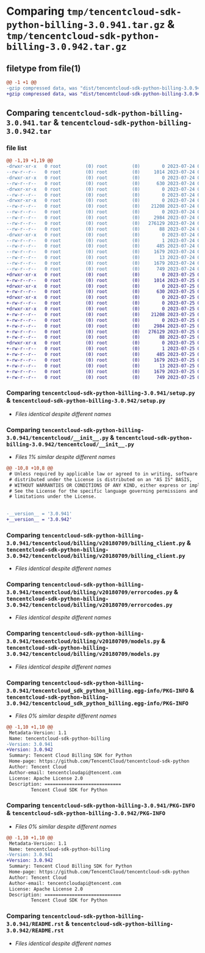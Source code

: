 # Comparing `tmp/tencentcloud-sdk-python-billing-3.0.941.tar.gz` & `tmp/tencentcloud-sdk-python-billing-3.0.942.tar.gz`

## filetype from file(1)

```diff
@@ -1 +1 @@
-gzip compressed data, was "dist/tencentcloud-sdk-python-billing-3.0.941.tar", last modified: Mon Jul 24 00:19:50 2023, max compression
+gzip compressed data, was "dist/tencentcloud-sdk-python-billing-3.0.942.tar", last modified: Tue Jul 25 04:11:38 2023, max compression
```

## Comparing `tencentcloud-sdk-python-billing-3.0.941.tar` & `tencentcloud-sdk-python-billing-3.0.942.tar`

### file list

```diff
@@ -1,19 +1,19 @@
-drwxr-xr-x   0 root         (0) root         (0)        0 2023-07-24 00:19:50.000000 tencentcloud-sdk-python-billing-3.0.941/
--rw-r--r--   0 root         (0) root         (0)     1014 2023-07-24 00:19:49.000000 tencentcloud-sdk-python-billing-3.0.941/setup.py
-drwxr-xr-x   0 root         (0) root         (0)        0 2023-07-24 00:19:50.000000 tencentcloud-sdk-python-billing-3.0.941/tencentcloud/
--rw-r--r--   0 root         (0) root         (0)      630 2023-07-24 00:19:49.000000 tencentcloud-sdk-python-billing-3.0.941/tencentcloud/__init__.py
-drwxr-xr-x   0 root         (0) root         (0)        0 2023-07-24 00:19:50.000000 tencentcloud-sdk-python-billing-3.0.941/tencentcloud/billing/
--rw-r--r--   0 root         (0) root         (0)        0 2023-07-24 00:19:49.000000 tencentcloud-sdk-python-billing-3.0.941/tencentcloud/billing/__init__.py
-drwxr-xr-x   0 root         (0) root         (0)        0 2023-07-24 00:19:50.000000 tencentcloud-sdk-python-billing-3.0.941/tencentcloud/billing/v20180709/
--rw-r--r--   0 root         (0) root         (0)    21208 2023-07-24 00:19:49.000000 tencentcloud-sdk-python-billing-3.0.941/tencentcloud/billing/v20180709/billing_client.py
--rw-r--r--   0 root         (0) root         (0)        0 2023-07-24 00:19:49.000000 tencentcloud-sdk-python-billing-3.0.941/tencentcloud/billing/v20180709/__init__.py
--rw-r--r--   0 root         (0) root         (0)     2984 2023-07-24 00:19:49.000000 tencentcloud-sdk-python-billing-3.0.941/tencentcloud/billing/v20180709/errorcodes.py
--rw-r--r--   0 root         (0) root         (0)   276129 2023-07-24 00:19:49.000000 tencentcloud-sdk-python-billing-3.0.941/tencentcloud/billing/v20180709/models.py
--rw-r--r--   0 root         (0) root         (0)       88 2023-07-24 00:19:50.000000 tencentcloud-sdk-python-billing-3.0.941/setup.cfg
-drwxr-xr-x   0 root         (0) root         (0)        0 2023-07-24 00:19:50.000000 tencentcloud-sdk-python-billing-3.0.941/tencentcloud_sdk_python_billing.egg-info/
--rw-r--r--   0 root         (0) root         (0)        1 2023-07-24 00:19:50.000000 tencentcloud-sdk-python-billing-3.0.941/tencentcloud_sdk_python_billing.egg-info/dependency_links.txt
--rw-r--r--   0 root         (0) root         (0)      485 2023-07-24 00:19:50.000000 tencentcloud-sdk-python-billing-3.0.941/tencentcloud_sdk_python_billing.egg-info/SOURCES.txt
--rw-r--r--   0 root         (0) root         (0)     1679 2023-07-24 00:19:50.000000 tencentcloud-sdk-python-billing-3.0.941/tencentcloud_sdk_python_billing.egg-info/PKG-INFO
--rw-r--r--   0 root         (0) root         (0)       13 2023-07-24 00:19:50.000000 tencentcloud-sdk-python-billing-3.0.941/tencentcloud_sdk_python_billing.egg-info/top_level.txt
--rw-r--r--   0 root         (0) root         (0)     1679 2023-07-24 00:19:50.000000 tencentcloud-sdk-python-billing-3.0.941/PKG-INFO
--rw-r--r--   0 root         (0) root         (0)      749 2023-07-24 00:19:49.000000 tencentcloud-sdk-python-billing-3.0.941/README.rst
+drwxr-xr-x   0 root         (0) root         (0)        0 2023-07-25 04:11:38.000000 tencentcloud-sdk-python-billing-3.0.942/
+-rw-r--r--   0 root         (0) root         (0)     1014 2023-07-25 04:11:38.000000 tencentcloud-sdk-python-billing-3.0.942/setup.py
+drwxr-xr-x   0 root         (0) root         (0)        0 2023-07-25 04:11:38.000000 tencentcloud-sdk-python-billing-3.0.942/tencentcloud/
+-rw-r--r--   0 root         (0) root         (0)      630 2023-07-25 04:11:38.000000 tencentcloud-sdk-python-billing-3.0.942/tencentcloud/__init__.py
+drwxr-xr-x   0 root         (0) root         (0)        0 2023-07-25 04:11:38.000000 tencentcloud-sdk-python-billing-3.0.942/tencentcloud/billing/
+-rw-r--r--   0 root         (0) root         (0)        0 2023-07-25 04:11:38.000000 tencentcloud-sdk-python-billing-3.0.942/tencentcloud/billing/__init__.py
+drwxr-xr-x   0 root         (0) root         (0)        0 2023-07-25 04:11:38.000000 tencentcloud-sdk-python-billing-3.0.942/tencentcloud/billing/v20180709/
+-rw-r--r--   0 root         (0) root         (0)    21208 2023-07-25 04:11:38.000000 tencentcloud-sdk-python-billing-3.0.942/tencentcloud/billing/v20180709/billing_client.py
+-rw-r--r--   0 root         (0) root         (0)        0 2023-07-25 04:11:38.000000 tencentcloud-sdk-python-billing-3.0.942/tencentcloud/billing/v20180709/__init__.py
+-rw-r--r--   0 root         (0) root         (0)     2984 2023-07-25 04:11:38.000000 tencentcloud-sdk-python-billing-3.0.942/tencentcloud/billing/v20180709/errorcodes.py
+-rw-r--r--   0 root         (0) root         (0)   276129 2023-07-25 04:11:38.000000 tencentcloud-sdk-python-billing-3.0.942/tencentcloud/billing/v20180709/models.py
+-rw-r--r--   0 root         (0) root         (0)       88 2023-07-25 04:11:38.000000 tencentcloud-sdk-python-billing-3.0.942/setup.cfg
+drwxr-xr-x   0 root         (0) root         (0)        0 2023-07-25 04:11:38.000000 tencentcloud-sdk-python-billing-3.0.942/tencentcloud_sdk_python_billing.egg-info/
+-rw-r--r--   0 root         (0) root         (0)        1 2023-07-25 04:11:38.000000 tencentcloud-sdk-python-billing-3.0.942/tencentcloud_sdk_python_billing.egg-info/dependency_links.txt
+-rw-r--r--   0 root         (0) root         (0)      485 2023-07-25 04:11:38.000000 tencentcloud-sdk-python-billing-3.0.942/tencentcloud_sdk_python_billing.egg-info/SOURCES.txt
+-rw-r--r--   0 root         (0) root         (0)     1679 2023-07-25 04:11:38.000000 tencentcloud-sdk-python-billing-3.0.942/tencentcloud_sdk_python_billing.egg-info/PKG-INFO
+-rw-r--r--   0 root         (0) root         (0)       13 2023-07-25 04:11:38.000000 tencentcloud-sdk-python-billing-3.0.942/tencentcloud_sdk_python_billing.egg-info/top_level.txt
+-rw-r--r--   0 root         (0) root         (0)     1679 2023-07-25 04:11:38.000000 tencentcloud-sdk-python-billing-3.0.942/PKG-INFO
+-rw-r--r--   0 root         (0) root         (0)      749 2023-07-25 04:11:38.000000 tencentcloud-sdk-python-billing-3.0.942/README.rst
```

### Comparing `tencentcloud-sdk-python-billing-3.0.941/setup.py` & `tencentcloud-sdk-python-billing-3.0.942/setup.py`

 * *Files identical despite different names*

### Comparing `tencentcloud-sdk-python-billing-3.0.941/tencentcloud/__init__.py` & `tencentcloud-sdk-python-billing-3.0.942/tencentcloud/__init__.py`

 * *Files 1% similar despite different names*

```diff
@@ -10,8 +10,8 @@
 # Unless required by applicable law or agreed to in writing, software
 # distributed under the License is distributed on an "AS IS" BASIS,
 # WITHOUT WARRANTIES OR CONDITIONS OF ANY KIND, either express or implied.
 # See the License for the specific language governing permissions and
 # limitations under the License.
 
 
-__version__ = '3.0.941'
+__version__ = '3.0.942'
```

### Comparing `tencentcloud-sdk-python-billing-3.0.941/tencentcloud/billing/v20180709/billing_client.py` & `tencentcloud-sdk-python-billing-3.0.942/tencentcloud/billing/v20180709/billing_client.py`

 * *Files identical despite different names*

### Comparing `tencentcloud-sdk-python-billing-3.0.941/tencentcloud/billing/v20180709/errorcodes.py` & `tencentcloud-sdk-python-billing-3.0.942/tencentcloud/billing/v20180709/errorcodes.py`

 * *Files identical despite different names*

### Comparing `tencentcloud-sdk-python-billing-3.0.941/tencentcloud/billing/v20180709/models.py` & `tencentcloud-sdk-python-billing-3.0.942/tencentcloud/billing/v20180709/models.py`

 * *Files identical despite different names*

### Comparing `tencentcloud-sdk-python-billing-3.0.941/tencentcloud_sdk_python_billing.egg-info/PKG-INFO` & `tencentcloud-sdk-python-billing-3.0.942/tencentcloud_sdk_python_billing.egg-info/PKG-INFO`

 * *Files 0% similar despite different names*

```diff
@@ -1,10 +1,10 @@
 Metadata-Version: 1.1
 Name: tencentcloud-sdk-python-billing
-Version: 3.0.941
+Version: 3.0.942
 Summary: Tencent Cloud Billing SDK for Python
 Home-page: https://github.com/TencentCloud/tencentcloud-sdk-python
 Author: Tencent Cloud
 Author-email: tencentcloudapi@tencent.com
 License: Apache License 2.0
 Description: ============================
         Tencent Cloud SDK for Python
```

### Comparing `tencentcloud-sdk-python-billing-3.0.941/PKG-INFO` & `tencentcloud-sdk-python-billing-3.0.942/PKG-INFO`

 * *Files 0% similar despite different names*

```diff
@@ -1,10 +1,10 @@
 Metadata-Version: 1.1
 Name: tencentcloud-sdk-python-billing
-Version: 3.0.941
+Version: 3.0.942
 Summary: Tencent Cloud Billing SDK for Python
 Home-page: https://github.com/TencentCloud/tencentcloud-sdk-python
 Author: Tencent Cloud
 Author-email: tencentcloudapi@tencent.com
 License: Apache License 2.0
 Description: ============================
         Tencent Cloud SDK for Python
```

### Comparing `tencentcloud-sdk-python-billing-3.0.941/README.rst` & `tencentcloud-sdk-python-billing-3.0.942/README.rst`

 * *Files identical despite different names*

